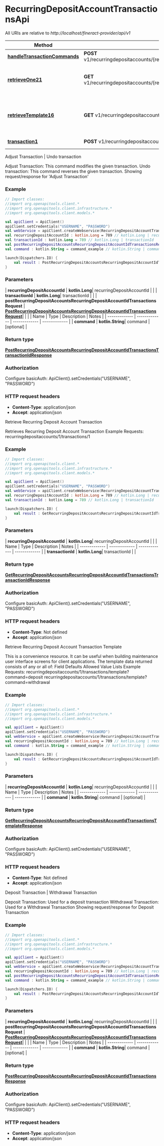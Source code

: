 # RecurringDepositAccountTransactionsApi

All URIs are relative to *http://localhost/fineract-provider/api/v1*

| Method | HTTP request | Description |
| ------------- | ------------- | ------------- |
| [**handleTransactionCommands**](RecurringDepositAccountTransactionsApi.md#handleTransactionCommands) | **POST** v1/recurringdepositaccounts/{recurringDepositAccountId}/transactions/{transactionId} | Adjust Transaction | Undo transaction |
| [**retrieveOne21**](RecurringDepositAccountTransactionsApi.md#retrieveOne21) | **GET** v1/recurringdepositaccounts/{recurringDepositAccountId}/transactions/{transactionId} | Retrieve Recurring Deposit Account Transaction |
| [**retrieveTemplate16**](RecurringDepositAccountTransactionsApi.md#retrieveTemplate16) | **GET** v1/recurringdepositaccounts/{recurringDepositAccountId}/transactions/template | Retrieve Recurring Deposit Account Transaction Template |
| [**transaction1**](RecurringDepositAccountTransactionsApi.md#transaction1) | **POST** v1/recurringdepositaccounts/{recurringDepositAccountId}/transactions | Deposit Transaction | Withdrawal Transaction |



Adjust Transaction | Undo transaction

Adjust Transaction:  This command modifies the given transaction.  Undo transaction:  This command reverses the given transaction.  Showing request/response for &#39;Adjust Transaction&#39;

### Example
```kotlin
// Import classes:
//import org.openapitools.client.*
//import org.openapitools.client.infrastructure.*
//import org.openapitools.client.models.*

val apiClient = ApiClient()
apiClient.setCredentials("USERNAME", "PASSWORD")
val webService = apiClient.createWebservice(RecurringDepositAccountTransactionsApi::class.java)
val recurringDepositAccountId : kotlin.Long = 789 // kotlin.Long | recurringDepositAccountId
val transactionId : kotlin.Long = 789 // kotlin.Long | transactionId
val postRecurringDepositAccountsRecurringDepositAccountIdTransactionsRequest : PostRecurringDepositAccountsRecurringDepositAccountIdTransactionsRequest =  // PostRecurringDepositAccountsRecurringDepositAccountIdTransactionsRequest | 
val command : kotlin.String = command_example // kotlin.String | command

launch(Dispatchers.IO) {
    val result : PostRecurringDepositAccountsRecurringDepositAccountIdTransactionsTransactionIdResponse = webService.handleTransactionCommands(recurringDepositAccountId, transactionId, postRecurringDepositAccountsRecurringDepositAccountIdTransactionsRequest, command)
}
```

### Parameters
| **recurringDepositAccountId** | **kotlin.Long**| recurringDepositAccountId | |
| **transactionId** | **kotlin.Long**| transactionId | |
| **postRecurringDepositAccountsRecurringDepositAccountIdTransactionsRequest** | [**PostRecurringDepositAccountsRecurringDepositAccountIdTransactionsRequest**](PostRecurringDepositAccountsRecurringDepositAccountIdTransactionsRequest.md)|  | |
| Name | Type | Description  | Notes |
| ------------- | ------------- | ------------- | ------------- |
| **command** | **kotlin.String**| command | [optional] |

### Return type

[**PostRecurringDepositAccountsRecurringDepositAccountIdTransactionsTransactionIdResponse**](PostRecurringDepositAccountsRecurringDepositAccountIdTransactionsTransactionIdResponse.md)

### Authorization


Configure basicAuth:
    ApiClient().setCredentials("USERNAME", "PASSWORD")

### HTTP request headers

 - **Content-Type**: application/json
 - **Accept**: application/json


Retrieve Recurring Deposit Account Transaction

Retrieves Recurring Deposit Account Transaction  Example Requests:  recurringdepositaccounts/1/transactions/1

### Example
```kotlin
// Import classes:
//import org.openapitools.client.*
//import org.openapitools.client.infrastructure.*
//import org.openapitools.client.models.*

val apiClient = ApiClient()
apiClient.setCredentials("USERNAME", "PASSWORD")
val webService = apiClient.createWebservice(RecurringDepositAccountTransactionsApi::class.java)
val recurringDepositAccountId : kotlin.Long = 789 // kotlin.Long | recurringDepositAccountId
val transactionId : kotlin.Long = 789 // kotlin.Long | transactionId

launch(Dispatchers.IO) {
    val result : GetRecurringDepositAccountsRecurringDepositAccountIdTransactionsTransactionIdResponse = webService.retrieveOne21(recurringDepositAccountId, transactionId)
}
```

### Parameters
| **recurringDepositAccountId** | **kotlin.Long**| recurringDepositAccountId | |
| Name | Type | Description  | Notes |
| ------------- | ------------- | ------------- | ------------- |
| **transactionId** | **kotlin.Long**| transactionId | |

### Return type

[**GetRecurringDepositAccountsRecurringDepositAccountIdTransactionsTransactionIdResponse**](GetRecurringDepositAccountsRecurringDepositAccountIdTransactionsTransactionIdResponse.md)

### Authorization


Configure basicAuth:
    ApiClient().setCredentials("USERNAME", "PASSWORD")

### HTTP request headers

 - **Content-Type**: Not defined
 - **Accept**: application/json


Retrieve Recurring Deposit Account Transaction Template

This is a convenience resource. It can be useful when building maintenance user interface screens for client applications. The template data returned consists of any or all of:  Field Defaults Allowed Value Lists Example Requests:  recurringdepositaccounts/1/transactions/template?command&#x3D;deposit  recurringdepositaccounts/1/transactions/template?command&#x3D;withdrawal

### Example
```kotlin
// Import classes:
//import org.openapitools.client.*
//import org.openapitools.client.infrastructure.*
//import org.openapitools.client.models.*

val apiClient = ApiClient()
apiClient.setCredentials("USERNAME", "PASSWORD")
val webService = apiClient.createWebservice(RecurringDepositAccountTransactionsApi::class.java)
val recurringDepositAccountId : kotlin.Long = 789 // kotlin.Long | recurringDepositAccountId
val command : kotlin.String = command_example // kotlin.String | command

launch(Dispatchers.IO) {
    val result : GetRecurringDepositAccountsRecurringDepositAccountIdTransactionsTemplateResponse = webService.retrieveTemplate16(recurringDepositAccountId, command)
}
```

### Parameters
| **recurringDepositAccountId** | **kotlin.Long**| recurringDepositAccountId | |
| Name | Type | Description  | Notes |
| ------------- | ------------- | ------------- | ------------- |
| **command** | **kotlin.String**| command | [optional] |

### Return type

[**GetRecurringDepositAccountsRecurringDepositAccountIdTransactionsTemplateResponse**](GetRecurringDepositAccountsRecurringDepositAccountIdTransactionsTemplateResponse.md)

### Authorization


Configure basicAuth:
    ApiClient().setCredentials("USERNAME", "PASSWORD")

### HTTP request headers

 - **Content-Type**: Not defined
 - **Accept**: application/json


Deposit Transaction | Withdrawal Transaction

Deposit Transaction:  Used for a deposit transaction  Withdrawal Transaction:  Used for a Withdrawal Transaction  Showing request/response for Deposit Transaction

### Example
```kotlin
// Import classes:
//import org.openapitools.client.*
//import org.openapitools.client.infrastructure.*
//import org.openapitools.client.models.*

val apiClient = ApiClient()
apiClient.setCredentials("USERNAME", "PASSWORD")
val webService = apiClient.createWebservice(RecurringDepositAccountTransactionsApi::class.java)
val recurringDepositAccountId : kotlin.Long = 789 // kotlin.Long | recurringDepositAccountId
val postRecurringDepositAccountsRecurringDepositAccountIdTransactionsRequest : PostRecurringDepositAccountsRecurringDepositAccountIdTransactionsRequest =  // PostRecurringDepositAccountsRecurringDepositAccountIdTransactionsRequest | 
val command : kotlin.String = command_example // kotlin.String | command

launch(Dispatchers.IO) {
    val result : PostRecurringDepositAccountsRecurringDepositAccountIdTransactionsResponse = webService.transaction1(recurringDepositAccountId, postRecurringDepositAccountsRecurringDepositAccountIdTransactionsRequest, command)
}
```

### Parameters
| **recurringDepositAccountId** | **kotlin.Long**| recurringDepositAccountId | |
| **postRecurringDepositAccountsRecurringDepositAccountIdTransactionsRequest** | [**PostRecurringDepositAccountsRecurringDepositAccountIdTransactionsRequest**](PostRecurringDepositAccountsRecurringDepositAccountIdTransactionsRequest.md)|  | |
| Name | Type | Description  | Notes |
| ------------- | ------------- | ------------- | ------------- |
| **command** | **kotlin.String**| command | [optional] |

### Return type

[**PostRecurringDepositAccountsRecurringDepositAccountIdTransactionsResponse**](PostRecurringDepositAccountsRecurringDepositAccountIdTransactionsResponse.md)

### Authorization


Configure basicAuth:
    ApiClient().setCredentials("USERNAME", "PASSWORD")

### HTTP request headers

 - **Content-Type**: application/json
 - **Accept**: application/json

